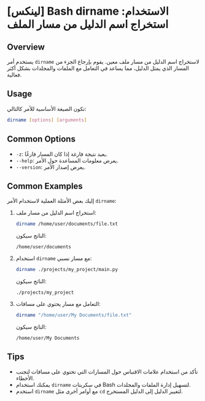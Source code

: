 # [لينكس] Bash dirname الاستخدام: استخراج اسم الدليل من مسار الملف

## Overview
يستخدم أمر `dirname` لاستخراج اسم الدليل من مسار ملف معين. يقوم بإرجاع الجزء من المسار الذي يمثل الدليل، مما يساعد في التعامل مع الملفات والمجلدات بشكل أكثر فعالية.

## Usage
تكون الصيغة الأساسية للأمر كالتالي:

```bash
dirname [options] [arguments]
```

## Common Options
- `-z`: يعيد نتيجة فارغة إذا كان المسار فارغًا.
- `--help`: يعرض معلومات المساعدة حول الأمر.
- `--version`: يعرض إصدار الأمر.

## Common Examples
إليك بعض الأمثلة العملية لاستخدام الأمر `dirname`:

1. استخراج اسم الدليل من مسار ملف:
   ```bash
   dirname /home/user/documents/file.txt
   ```
   الناتج سيكون:
   ```
   /home/user/documents
   ```

2. استخدام `dirname` مع مسار نسبي:
   ```bash
   dirname ./projects/my_project/main.py
   ```
   الناتج سيكون:
   ```
   ./projects/my_project
   ```

3. التعامل مع مسار يحتوي على مسافات:
   ```bash
   dirname "/home/user/My Documents/file.txt"
   ```
   الناتج سيكون:
   ```
   /home/user/My Documents
   ```

## Tips
- تأكد من استخدام علامات الاقتباس حول المسارات التي تحتوي على مسافات لتجنب الأخطاء.
- يمكنك استخدام `dirname` في سكربتات Bash لتسهيل إدارة الملفات والمجلدات.
- استخدم `dirname` مع أوامر أخرى مثل `cd` لتغيير الدليل إلى الدليل المستخرج.
